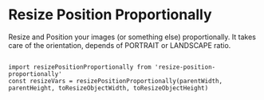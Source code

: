 # Resize Position Proportionally
<p>Resize and Position your images (or something else) proportionally. It takes care of the orientation, depends of PORTRAIT or LANDSCAPE ratio.</p>

<code>
import resizePositionProportionally from 'resize-position-proportionally'
const resizeVars = resizePositionProportionally(parentWidth, parentHeight, toResizeObjectWidth, toResizeObjectHeight)
</code>

